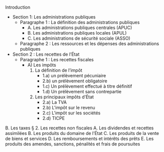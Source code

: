 Introduction
- Section 1: Les administrations publiques
	- Paragraphe 1 : La définition des administrations publiques
		- A. Les administrations publiques centrales (APUC)
		- B. Les administrations publiques locales (APUL)
		- C. Les administrations de sécurité sociale (ASSO)
	- Paragraphe 2 : Les ressources et les dépenses des administrations publiques
- Section 2 : Les recettes de l’État
	- Paragraphe 1 : Les recettes fiscales
		- A) Les impôts
			1. La définition de l’impôt
				- 1.a) un prélèvement pécuniaire
				- 2.b) un prélèvement obligatoire
				- 1.c) Un prélèvement effectué à titre définitif
				- 1.d) Un prélèvement sans contrepartie
			2. Les principaux impôts d’État
				- 2.a) La TVA
				- 2.b) L'impôt sur le revenu
				- 2.c) L'impôt sur les sociétés
				- 2.d) TICPE


B. Les taxes
§ 2. Les recettes non fiscales
A. Les dividendes et recettes assimilées
B. Les produits du domaine de l’État
C. Les produits de la vente de biens et services
D. Les remboursements et intérêts des prêts
E. Les produits des amendes, sanctions, pénalités et frais de poursuites